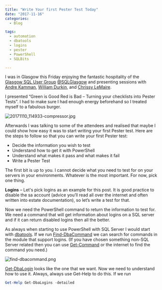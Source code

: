 ```yaml
---
title: "Write Your first Pester Test Today"
date: "2017-11-16"
categories:
  - Blog

tags:
  - automation
  - dbatools
  - logins
  - pester
  - PowerShell
  - SQLBits

---
```

I was in Glasgow this Friday enjoying the fantastic hospitality of the [Glasgow SQL User Group](http://sqlglasgow.co.uk) [@SQLGlasgow](https://twitter.com/SqlGlasgow) and presenting sessions with [Andre Kamman](https://twitter.com/AndreKamman), [William Durkin](https://twitter.com/sql_williamd), and [Chrissy LeMaire](https://twitter.com/cl).

I presented “Green is Good Red is Bad – Turning your checklists into Pester Tests”. I had to make sure I had enough energy beforehand so I treated myself to a fabulous burger.

![20171110_114933-compressor.jpg](https://blog.robsewell.com/assets/uploads/2017/11/20171110_114933-compressor.jpg?resize=630%2C354&ssl=1)

Afterwards I was talking to some of the attendees and realised that maybe I could show how easy it was to start writing your first Pester test. Here are the steps to follow so that you can write your first Pester test:

- Decide the information you wish to test
- Understand how to get it with PowerShell
- Understand what makes it pass and what makes it fail
- Write a Pester Test

The first bit is up to you. I cannot decide what you need to test for on your servers in your environments. Whatever is the most important. For now, pick one thing.

**Logins** – Let's pick logins as an example for this post. It is good practice to disable the sa account (advice you’ll read all over the internet and often written into estate documentation), so let’s write a test for that.

Now we need the PowerShell command to return the information to test for. We need a command that will get information about logins on a SQL server and if it can return disabled logins then all the better.

As always when starting to use PowerShell with SQL Server I would start with [dbatools](http://dbatools.io). If we run [Find-DbaCommand](https://dbatools.io/functions/find-dbacommand/) we can search for commands in the module that support logins. (If you have chosen something non-SQL Server related then you can use [Get-Command](https://docs.microsoft.com/en-us/powershell/module/microsoft.powershell.core/get-command?view=powershell-5.1) or the internet to find the command you need.)

![find-dbacommand.png](https://blog.robsewell.com/assets/uploads/2017/11/find-dbacommand.png?resize=630%2C169&ssl=1)

[Get-DbaLogin](https://dbatools.io/functions/get-dbalogin/) looks like the one that we want. Now we need to understand how to use it. Always, always use Get-Help to do this. If we run

```powershell
Get-Help Get-DbaLogins -detailed